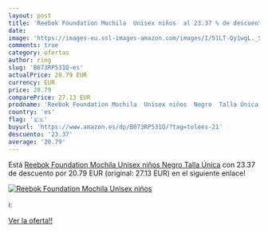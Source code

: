 ```yaml
---
layout: post
title: 'Reebok Foundation Mochila  Unisex niños  al 23.37 % de descuento'
date: 
image: 'https://images-eu.ssl-images-amazon.com/images/I/51LT-Qy1wgL._SL200_.jpg'
comments: true
category: ofertas
author: ring
slug: 'B073RP531Q-es'
actualPrice: 20.79 EUR
currency: EUR
price: 20.79
comparePrice: 27.13 EUR
prodname: 'Reebok Foundation Mochila  Unisex niños  Negro  Talla Única'
country: 'es'
flag: '🇪🇸'
buyurl: 'https://www.amazon.es/dp/B073RP531Q/?tag=tolees-21'
descuento: '23.37'
average: '20.79'
---
```


Está [Reebok Foundation Mochila  Unisex niños  Negro  Talla Única](https://www.amazon.es/dp/B073RP531Q/?tag=tolees-21) con 23.37 de descuento por 20.79 EUR (original: 27.13 EUR) en el siguiente enlace!

[![Reebok Foundation Mochila  Unisex niños ](https://images-eu.ssl-images-amazon.com/images/I/51LT-Qy1wgL._SL200_.jpg)](https://www.amazon.es/dp/B073RP531Q/?tag=tolees-21)

ℹ️:


[Ver la oferta!!](https://www.amazon.es/dp/B073RP531Q/?tag=tolees-21)
